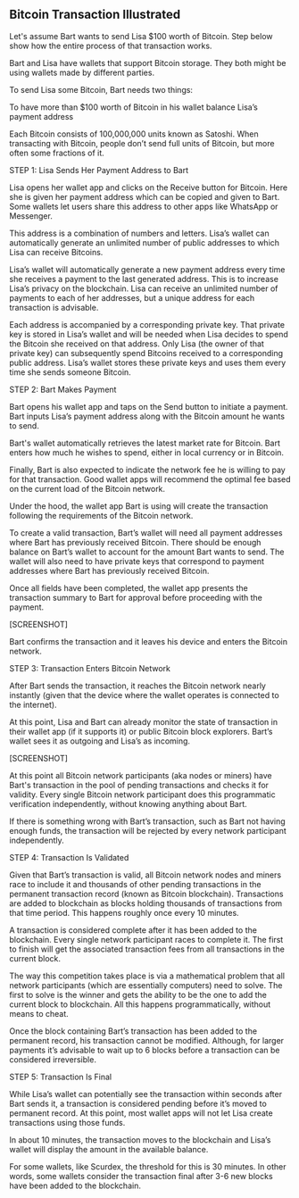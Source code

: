
## Bitcoin Transaction Illustrated

Let's assume Bart wants to send Lisa $100 worth of Bitcoin. Step below show how the entire process of that transaction works.

Bart and Lisa have wallets that support Bitcoin storage. They both might be using wallets made by different parties. 

To send Lisa some Bitcoin, Bart needs two things:

To have more than $100 worth of Bitcoin in his wallet balance
Lisa’s payment address

Each Bitcoin consists of 100,000,000 units known as Satoshi. When transacting with Bitcoin, people don’t send full units of Bitcoin, but more often some fractions of it.


STEP 1: Lisa Sends Her Payment Address to Bart

Lisa opens her wallet app and clicks on the Receive button for Bitcoin. Here she is given her payment address which can be copied and given to Bart. Some wallets let users share this address to other apps like WhatsApp or Messenger.




This address is a combination of numbers and letters. Lisa’s wallet can automatically generate an unlimited number of public addresses to which Lisa can receive Bitcoins. 

Lisa’s wallet will automatically generate a new payment address every time she receives a payment to the last generated address. This is to increase Lisa’s privacy on the blockchain. Lisa can receive an unlimited number of payments to each of her addresses, but a unique address for each transaction is advisable.


Each address is accompanied by a corresponding private key. That private key is stored in Lisa’s wallet and will be needed when Lisa decides to spend the Bitcoin she received on that address. Only Lisa (the owner of that private key) can subsequently spend Bitcoins received to a corresponding public address. Lisa’s wallet stores these private keys and uses them every time she sends someone Bitcoin.



STEP 2: Bart Makes Payment


Bart opens his wallet app and taps on the Send button to initiate a payment. Bart inputs Lisa’s payment address along with the Bitcoin amount he wants to send.

Bart's wallet automatically retrieves the latest market rate for Bitcoin. Bart enters how much he wishes to spend, either in local currency or in Bitcoin.

Finally, Bart is also expected to indicate the network fee he is willing to pay for that transaction. Good wallet apps will recommend the optimal fee based on the current load of the Bitcoin network.


Under the hood, the wallet app Bart is using will create the transaction following the requirements of the Bitcoin network. 


To create a valid transaction, Bart’s wallet will need all payment addresses where Bart has previously received Bitcoin. There should be enough balance on Bart’s wallet to account for the amount Bart wants to send. The wallet will also need to have private keys that correspond to payment addresses where Bart has previously received Bitcoin. 


Once all fields have been completed, the wallet app presents the transaction summary to Bart for approval before proceeding with the payment.

[SCREENSHOT]

Bart confirms the transaction and it leaves his device and enters the Bitcoin network.



STEP 3: Transaction Enters Bitcoin Network 

After Bart sends the transaction, it reaches the Bitcoin network nearly instantly (given that the device where the wallet operates is connected to the internet). 

At this point, Lisa and Bart can already monitor the state of transaction in their wallet app (if it supports it) or public Bitcoin block explorers. Bart’s wallet sees it as outgoing and Lisa’s as incoming.

[SCREENSHOT] 

At this point all Bitcoin network participants (aka nodes or miners) have Bart's transaction in the pool of pending transactions and checks it for validity. Every single Bitcoin network participant does this programmatic verification independently, without knowing anything about Bart.

If there is something wrong with Bart’s transaction, such as Bart not having enough funds, the transaction will be rejected by every network participant independently. 



STEP 4: Transaction Is Validated

Given that Bart’s transaction is valid, all Bitcoin network nodes and miners race to include it and thousands of other pending transactions in the permanent transaction record (known as Bitcoin blockchain). Transactions are added to blockchain as blocks holding thousands of transactions from that time period. This happens roughly once every 10 minutes.

A transaction is considered complete after it has been added to the blockchain. Every single network participant races to complete it. The first to finish will get the associated transaction fees from all transactions in the current block.

The way this competition takes place is via a mathematical problem that all network participants (which are essentially computers) need to solve. The first to solve is the winner and gets the ability to be the one to add the current block to blockchain. All this happens programmatically, without means to cheat.


Once the block containing Bart’s transaction has been added to the permanent record, his transaction cannot be modified. Although, for larger payments it’s advisable to wait up to 6 blocks before a transaction can be considered irreversible.




STEP 5: Transaction Is Final


While Lisa’s wallet can potentially see the transaction within seconds after Bart sends it, a transaction is considered pending before it’s moved to permanent record. At this point, most wallet apps will not let Lisa create transactions using those funds. 

In about 10 minutes, the transaction moves to the blockchain and Lisa’s wallet will display the amount in the available balance. 

For some wallets, like Scurdex, the threshold for this is 30 minutes. In other words, some wallets consider the transaction final after 3-6 new blocks have been added to the blockchain.

